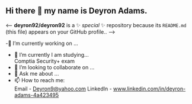 ## Hi there 👋 my name is Deyron Adams. 


<-- **deyron92/deyron92** is a ✨ _special_ ✨ repository because its `README.md` (this file) appears on your GitHub profile.. -->

-🔭 I’m currently working on ...

- 🌱 I’m currently I am studying...<br>
  Comptia Security+ exam 
- 👯 I’m looking to collaborate on ...
- 💬 Ask me about ...
- 📫 How to reach me: <br>
  Email - Deyron9@yahoo.com
  LinkedIn - www.linkedin.com/in/deyron-adams-4a423495 


